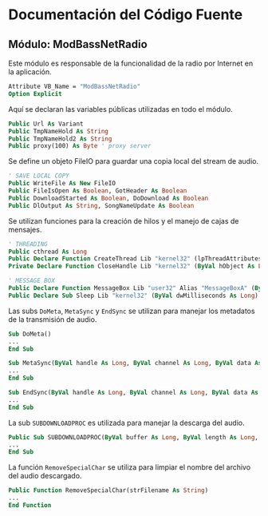 # Documentación del Código Fuente

## Módulo: ModBassNetRadio

Este módulo es responsable de la funcionalidad de la radio por Internet en la aplicación.

```vb
Attribute VB_Name = "ModBassNetRadio"
Option Explicit
```

Aquí se declaran las variables públicas utilizadas en todo el módulo.

```vb
Public Url As Variant
Public TmpNameHold As String
Public TmpNameHold2 As String
Public proxy(100) As Byte ' proxy server
```

Se define un objeto FileIO para guardar una copia local del stream de audio.

```vb
' SAVE LOCAL COPY
Public WriteFile As New FileIO
Public FileIsOpen As Boolean, GotHeader As Boolean
Public DownloadStarted As Boolean, DoDownload As Boolean
Public DlOutput As String, SongNameUpdate As Boolean
```

Se utilizan funciones para la creación de hilos y el manejo de cajas de mensajes.

```vb
' THREADING
Public cthread As Long
Public Declare Function CreateThread Lib "kernel32" (lpThreadAttributes As Any, ByVal dwStackSize As Long, ByVal lpStartAddress As Long, ByVal lpParameter As String, ByVal dwCreationFlags As Long, lpThreadID As Long) As Long
Private Declare Function CloseHandle Lib "kernel32" (ByVal hObject As Long) As Long

' MESSAGE BOX
Public Declare Function MessageBox Lib "user32" Alias "MessageBoxA" (ByVal hwnd As Long, ByVal lpText As String, ByVal lpCaption As String, ByVal wType As Long) As Long
Public Declare Sub Sleep Lib "kernel32" (ByVal dwMilliseconds As Long)
```

Las subs `DoMeta`, `MetaSync` y `EndSync` se utilizan para manejar los metadatos de la transmisión de audio.

```vb
Sub DoMeta()
...
End Sub

Sub MetaSync(ByVal handle As Long, ByVal channel As Long, ByVal data As Long, ByVal user As Long)
...
End Sub

Sub EndSync(ByVal handle As Long, ByVal channel As Long, ByVal data As Long, ByVal user As Long)
...
End Sub
```

La sub `SUBDOWNLOADPROC` es utilizada para manejar la descarga del audio.

```vb
Public Sub SUBDOWNLOADPROC(ByVal buffer As Long, ByVal length As Long, ByVal user As Long)
...
End Sub
```

La función `RemoveSpecialChar` se utiliza para limpiar el nombre del archivo del audio descargado.

```vb
Public Function RemoveSpecialChar(strFilename As String)
...
End Function
```